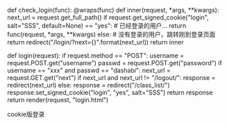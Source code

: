 def check_login(func):
    @wraps(func)
    def inner(request, *args, **kwargs):
        next_url = request.get_full_path()
        if request.get_signed_cookie("login", salt="SSS", default=None) == "yes":
            # 已经登录的用户...
            return func(request, *args, **kwargs)
        else:
            # 没有登录的用户，跳转刚到登录页面
            return redirect("/login/?next={}".format(next_url))
    return inner


def login(request):
    if request.method == "POST":
        username = request.POST.get("username")
        passwd = request.POST.get("password")
        if username == "xxx" and passwd == "dashabi":
            next_url = request.GET.get("next")
            if next_url and next_url != "/logout/":
                response = redirect(next_url)
            else:
                response = redirect("/class_list/")
            response.set_signed_cookie("login", "yes", salt="SSS")
            return response
    return render(request, "login.html")

cookie版登录